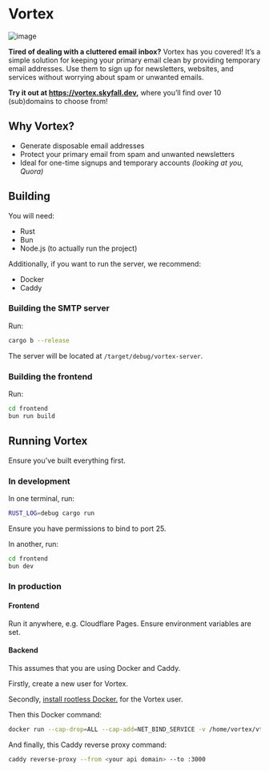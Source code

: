 # Vortex

![image](https://cloud-tyy4wckc7-hack-club-bot.vercel.app/0image.png)

**Tired of dealing with a cluttered email inbox?** Vortex has you covered! It’s a simple solution for keeping your primary email clean by providing temporary email addresses. Use them to sign up for newsletters, websites, and services without worrying about spam or unwanted emails.

**Try it out at <https://vortex.skyfall.dev>,** where you’ll find over 10 (sub)domains to choose from!

## Why Vortex?

- Generate disposable email addresses
- Protect your primary email from spam and unwanted newsletters
- Ideal for one-time signups and temporary accounts _(looking at you, Quora)_

## Building

You will need:

- Rust
- Bun
- Node.js (to actually run the project)

Additionally, if you want to run the server, we recommend:

- Docker
- Caddy

### Building the SMTP server

Run:

```bash
cargo b --release
```

The server will be located at `/target/debug/vortex-server`.

### Building the frontend

Run:

```bash
cd frontend
bun run build
```

## Running Vortex

Ensure you've built everything first.

### In development

In one terminal, run:

```bash
RUST_LOG=debug cargo run
```

Ensure you have permissions to bind to port 25.

In another, run:

```bash
cd frontend
bun dev
```

### In production

#### Frontend

Run it anywhere, e.g. Cloudflare Pages. Ensure environment variables are set.

#### Backend

This assumes that you are using Docker and Caddy.

Firstly, create a new user for Vortex.

Secondly, [install rootless Docker.](https://docs.docker.com/engine/security/rootless) for the Vortex user.

Then this Docker command:

```bash
docker run --cap-drop=ALL --cap-add=NET_BIND_SERVICE -v /home/vortex/vtx-logs:/app/logs -p 25:25 -p 3000:3000 --name vortex-backend ghcr.io/skyfallwastaken/vortex.email:main
```

And finally, this Caddy reverse proxy command:

```bash
caddy reverse-proxy --from <your api domain> --to :3000
```

<br>
